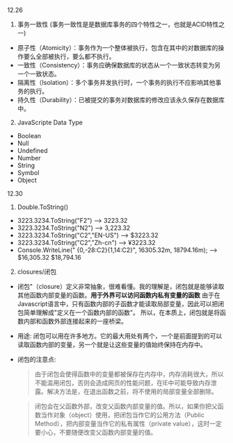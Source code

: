 12.26
1.  事务一致性 (事务一致性是是数据库事务的四个特性之一，也就是ACID特性之一)
- 原子性（Atomicity）：事务作为一个整体被执行，包含在其中的对数据库的操作要么全部被执行，要么都不执行。
- 一致性（Consistency）：事务应确保数据库的状态从一个一致状态转变为另一个一致状态。
- 隔离性（Isolation）：多个事务并发执行时，一个事务的执行不应影响其他事务的执行。
- 持久性（Durability）：已被提交的事务对数据库的修改应该永久保存在数据库中。

2. JavaScripte Data Type
  - Boolean
  - Null
  - Undefined
  - Number
  - String
  - Symbol
  - Object

12.30
1. Double.ToString()
  - 3223.3234.ToString("F2") --> 3223.32
  - 3223.3234.ToString("N2") --> 3,223.32
  - 3223.3234.ToString("C2","EN-US") --> $3223.32
  - 3223.3234.ToString("C2","Zh-cn") --> ¥3223.32
  - Console.WriteLine("   {0,-28:C2}{1,14:C2}", 16305.32m, 18794.16m); --> $16,305.32                      $18,794.16

2. closures/闭包
  - 闭包"（closure）定义非常抽象，很难看懂。我的理解是，闭包就是能够读取其他函数内部变量的函数。**用于外界可以访问函数内私有变量的函数**
    由于在Javascript语言中，只有函数内部的子函数才能读取局部变量，因此可以把闭包简单理解成"定义在一个函数内部的函数"。
    所以，在本质上，闭包就是将函数内部和函数外部连接起来的一座桥梁。
    
  - 用途: 闭包可以用在许多地方。它的最大用处有两个，一个是前面提到的可以读取函数内部的变量，另一个就是让这些变量的值始终保持在内存中。
  
  - 闭包的注意点: 
    > 由于闭包会使得函数中的变量都被保存在内存中，内存消耗很大，所以不能滥用闭包，否则会造成网页的性能问题，在IE中可能导致内存泄露。解决方法是，在退出函数之前，将不使用的局部变量全部删除。
    
    > 闭包会在父函数外部，改变父函数内部变量的值。所以，如果你把父函数当作对象（object）使用，把闭包当作它的公用方法（Public Method），把内部变量当作它的私有属性（private value），这时一定要小心，不要随便改变父函数内部变量的值。
